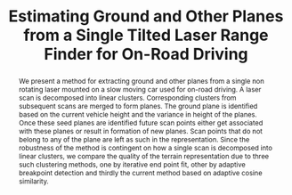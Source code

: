 ---
layout: project-page-new
title: "Estimating Ground and Other Planes from a Single Tilted Laser Range Finder for On-Road Driving"
authors:
  - name: Yasovardhan Reddy E
    sup: #
  - name: Hemanth Korrapati
    sup: #
  - name: K. Madhava Krishna
    sup: #
affiliations:
  - name: IIIT Hyderabad, India
    link: https://robotics.iiit.ac.in
    sup: #
permalink: /publications/2009/E_Estimating-Ground/
abstract: "We present a method for extracting ground and other planes from a single non rotating laser mounted on a slow moving car used for on-road driving. A laser scan is decomposed into linear clusters. Corresponding clusters from subsequent scans are merged to form planes. The ground plane
is identified based on the current vehicle height and the variance in height of the planes. Once these seed planes are identified future scan points either get associated with these planes or
result in formation of new planes. Scan points that do not belong to any of the plane are left as such in the representation. Since the robustness of the method is contingent on how a single scan
is decomposed into linear clusters, we compare the quality of the terrain representation due to three such clustering methods, one by iterative end point fit, other by adaptive breakpoint
detection and thirdly the current method based on adaptive cosine similarity."
paper: https://robotics.iiit.ac.in/uploads/Main/Publications/2009_4.pdf
#video: https://robotics.iiit.ac.in/videos/OutdoorTerrain/Yaso_etal_ICAR09.mp4
# iframe: https://www.youtube.com/embed/jhjskX4FQwA

---